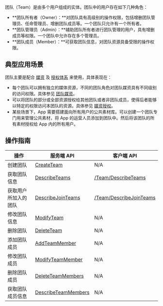 团队（Team）是由多个用户组成的实体。团队中的用户存在如下几种角色：

- **团队所有者（Owner）：**对团队具有高级别的操作权限，包括增删团队管理员、任命管理员、增删团队成员等。一个团队只允许有一个所有者。
- **团队管理员（Admin）：**辅助团队所有者进行团队管理的用户，具有增删成员等权限。一个团队中允许存在多个管理员。
- **团队成员（Member）：**可获取团队信息，对团队资源具备受限的操作权限。
 

## 典型应用场景
团队主要是配合 [媒资](https://cloud.tencent.com/document/product/1156/43788) 及 [授权体系](https://cloud.tencent.com/document/product/1156/43790) 来使用，具体表现在：
- 每个团队可以拥有独立的媒体资源，不同的团队角色对团队媒资具有不同级别的访问权限。具体参见 [团队媒资](https://cloud.tencent.com/document/product/1156/43791#TeamMediaResource)。
- 可以将团队的部分或全部资源授权给其他团队或者非团队成员，使得后者能够以特定的权限访问本团队的资源。具体参见 [媒资授权](https://cloud.tencent.com/document/product/1156/43790)。
- 某些场景下，App 需要搭建面向所有用户的公共素材库。可以创建一个团队专门用来管理公共素材，将 App 的运营人员添加到团队中。然后将该团队的所有素材授权给 App 内的所有用户。

## 操作指南
操作 | 服务端 API | 客户端 API
---------|----------|---------
创建团队 | [CreateTeam](https://cloud.tencent.com/document/product/1156/43260) |  N/A
获取团队信息 | [DescribeTeams](https://cloud.tencent.com/document/product/1156/43255) | [/Team/DescribeTeams](https://cloud.tencent.com/document/product/1156/51507)
获取用户所加入的团队 | [DescribeJoinTeams](https://cloud.tencent.com/document/product/1156/43257) |  [/Team/DescribeJoinTeams](https://cloud.tencent.com/document/product/1156/51508)
修改团队信息  |[ModifyTeam](https://cloud.tencent.com/document/product/1156/43254) |  N/A
删除团队 | [DeleteTeam](https://cloud.tencent.com/document/product/1156/43259) |  N/A
添加团队成员 | [AddTeamMember](https://cloud.tencent.com/document/product/1156/43261) |  N/A
修改团队成员 | [ModifyTeamMember](https://cloud.tencent.com/document/product/1156/43253) |  N/A
删除团队成员 | [DeleteTeamMembers](https://cloud.tencent.com/document/product/1156/43258) |  N/A
获取团队成员信息 | [DescribeTeamMembers](https://cloud.tencent.com/document/product/1156/43256) |  N/A
